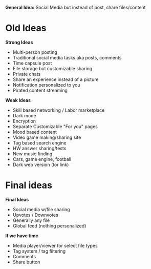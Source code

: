 **General Idea:**
Social Media but instead of post, share files/content

# Old Ideas

**Strong Ideas**
 - Multi-person posting
 - Traditional social media tasks aka posts, comments
 - Time capsule post
 - File storage but customizable sharing
 - Private chats
 - Share an experience instead of a picture
 - Notification personalized to you
 - Pirated content streaming

**Weak Ideas**
 - Skill based networking / Labor marketplace
 - Dark mode
 - Encryption
 - Separate Customizable "For you" pages
 - Mood based content
 - Video game making/sharing site
 - Tag based search engine
 - HW answer sharing/tests
 - New music finding
 - Cars, game engine, football
 - Dark web version (tor link)


# Final ideas

**Final Ideas**
 - Social media w/file sharing
 - Upvotes / Downvotes
 - Generally any file
 - Global feed (nothing personalized)

**If we have time**
 - Media player/viewer for select file types
 - Tag system / tag filtering
 - Comments
 - Share button
